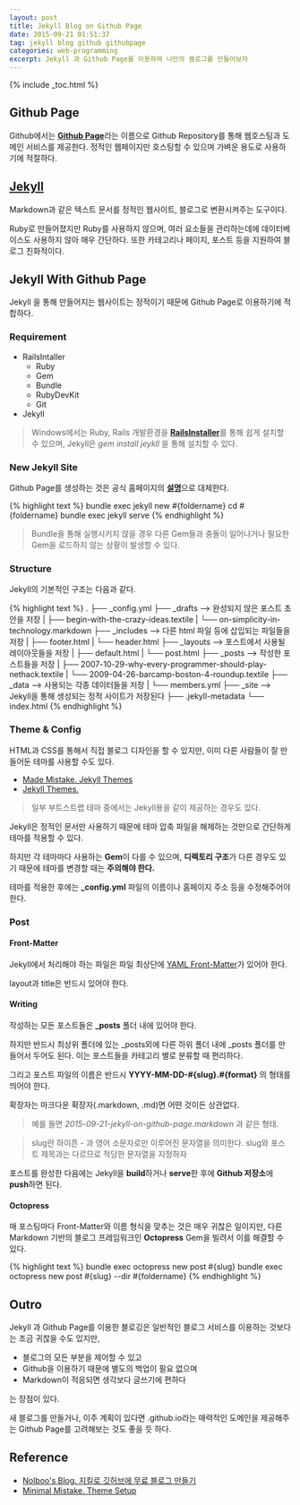 ```yaml
---
layout: post
title: Jekyll Blog on Github Page
date: 2015-09-21 01:51:37
tag: jekyll blog github githubpage
categories: web-programming
excerpt: Jekyll 과 Github Page를 이용하여 나만의 블로그를 만들어보자
---
```


{% include _toc.html %}

## Github Page ##

Github에서는 [**Github Page**](https://pages.github.com/)라는 이름으로 Github Repository를 통해 웹호스팅과 도메인 서비스를 제공한다.
정적인 웹페이지만 호스팅할 수 있으며 가벼운 용도로 사용하기에 적절하다.

## [Jekyll](https://jekyllrb.com/) ##
Markdown과 같은 텍스트 문서를 정적인 웹사이트, 블로그로 변환시켜주는 도구이다.

Ruby로 만들어졌지만 Ruby를 사용하지 않으며, 여러 요소들을 관리하는데에 데이터베이스도 사용하지 않아 매우 간단하다. 또한 카테고리나 페이지, 포스트 등을 지원하여 블로그 친화적이다.

## Jekyll With Github Page ##
Jekyll 을 통해 만들어지는 웹사이트는 정적이기 때문에 Github Page로 이용하기에 적합하다.

### Requirement ###

 - RailsIntaller
	 - Ruby
	 - Gem
	 - Bundle
	 - RubyDevKit
	 - Git
 - Jekyll
	 
> Windows에서는 Ruby, Rails 개발환경을 [**RailsInstaller**](http://railsinstaller.org/)를 통해 쉽게 설치할 수 있으며, Jekyll은 *gem install jeykll* 을 통해 설치할 수 있다. 

### New Jekyll Site ###
Github Page를 생성하는 것은 공식 홈페이지의 [**설명**](https://pages.github.com/)으로 대체한다.

{% highlight text %}
bundle exec jekyll new #{foldername}
cd #{foldername}
bundle exec jekyll serve
{% endhighlight %}

> Bundle을 통해 실행시키지 않을 경우 다른 Gem들과 충돌이 일어나거나 필요한 Gem을 로드하지 않는 상황이 발생할 수 있다.

### Structure ###

Jekyll의 기본적인 구조는 다음과 같다.

{% highlight text %}
.
├── _config.yml
├── _drafts --> 완성되지 않은 포스트 초안을 저장
|   ├── begin-with-the-crazy-ideas.textile
|   └── on-simplicity-in-technology.markdown
├── _includes --> 다른 html 파일 등에 삽입되는 파일들을 저장
|   ├── footer.html
|   └── header.html
├── _layouts --> 포스트에서 사용될 레이아웃들을 저장
|   ├── default.html
|   └── post.html
├── _posts --> 작성한 포스트들을 저장
|   ├── 2007-10-29-why-every-programmer-should-play-nethack.textile
|   └── 2009-04-26-barcamp-boston-4-roundup.textile
├── _data --> 사용되는 각종 데이터들을 저장
|   └── members.yml
├── _site --> Jekyll을 통해 생성되는 정적 사이트가 저장된다
├── .jekyll-metadata
└── index.html
{% endhighlight %}

### Theme & Config ###

HTML과 CSS를 통해서 직접 블로그 디자인을 할 수 있지만, 이미 다른 사람들이 잘 만들어둔 테마를 사용할 수도 있다. 

 - [Made Mistake. Jekyll Themes](https://mademistakes.com/work/jekyll-themes/)
 - [Jekyll Themes.](http://jekyllthemes.org/)

> 일부 부트스트랩 테마 중에서는 Jekyll용을 같이 제공하는 경우도 있다.

Jekyll은 정적인 문서만 사용하기 때문에 테마 압축 파일을 해제하는 것만으로 간단하게 테마를 적용할 수 있다.

하지만 각 테마마다 사용하는 **Gem**이 다를 수 있으며, **디렉토리 구조**가 다른 경우도 있기 때문에 테마를 변경할 때는 **주의해야 한다.**

테마를 적용한 후에는 **\_config.yml** 파일의 이름이나 홈페이지 주소 등을 수정해주어야 한다.

### Post ###

#### Front-Matter ####

Jekyll에서 처리해야 하는 파일은 파일 최상단에 [YAML Front-Matter](http://jekyllrb.com/docs/frontmatter/)가 있어야 한다.

layout과 title은 반드시 있어야 한다.

#### Writing ####

작성하는 모든 포스트들은 **\_posts** 폴더 내에 있어야 한다. 

하지만 반드시 최상위 폴더에 있는 _posts외에 다른 하위 폴더 내에 _posts 폴더를 만들어서 두어도 된다. 이는 포스트들을 카테고리 별로 분류할 때 편리하다.

그리고 포스트 파일의 이름은 반드시 **YYYY-MM-DD-#{slug}.#{format}** 의 형태를 띄어야 한다. 

확장자는 마크다운 확장자(.markdown, .md)면 어떤 것이든 상관없다.

> 예를 들면 *2015-09-21-jekyll-on-github-page.markdown* 과 같은 형태.

> slug란 하이픈 - 과 영어 소문자로만 이루어진 문자열을 의미한다. slug와 포스트 제목과는 다르므로 적당한 문자열을 지정하자

포스트를 완성한 다음에는 Jekyll을 **build**하거나 **serve**한 후에 **Github 저장소**에 **push**하면 된다.

#### Octopress ####

매 포스팅마다 Front-Matter와 이름 형식을 맞추는 것은 매우 귀찮은 일이지만, 다른 Markdown 기반의 블로그 프레임워크인 **Octopress** Gem을 빌려서 이를 해결할 수 있다.

{% highlight text %}
bundle exec octopress new post #{slug}
bundle exec octopress new post #{slug} --dir #{foldername}
{% endhighlight %}

## Outro ##

Jekyll 과 Github Page를 이용한 블로깅은 일반적인 블로그 서비스를 이용하는 것보다는 조금 귀찮을 수도 있지만, 

 - 블로그의 모든 부분을 제어할 수 있고
 - Github을 이용하기 때문에 별도의 백업이 필요 없으며
 - Markdown이 적응되면 생각보다 글쓰기에 편하다

는 장점이 있다.

새 블로그를 만들거나, 이주 계획이 있다면 .github.io라는 매력적인 도메인을 제공해주는 Github Page를 고려해보는 것도 좋을 듯 하다.

## Reference ##

 - [Nolboo's Blog. 지킬로 깃허브에 무료 블로그 만들기](https://nolboo.github.io/blog/2013/10/15/free-blog-with-github-jekyll/)
 - [Minimal Mistake. Theme Setup](https://mmistakes.github.io/minimal-mistakes/theme-setup/)